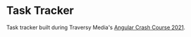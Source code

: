 <h1>Task Tracker</h1>

<p>Task tracker built during Traversy Media's <a href="https://github.com/bradtraversy/angular-crash-2021">Angular Crash Course 2021</a>.</p>
